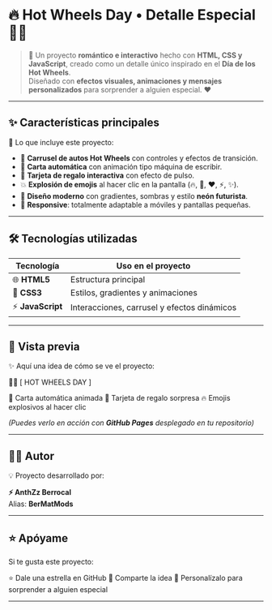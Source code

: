# 🔥 Hot Wheels Day • Detalle Especial 🚗💨

> 🎁 Un proyecto **romántico e interactivo** hecho con **HTML, CSS y JavaScript**, creado como un detalle único inspirado en el **Día de los Hot Wheels**.  
> Diseñado con **efectos visuales, animaciones y mensajes personalizados** para sorprender a alguien especial. ❤️  

---

## ✨ Características principales  

📌 Lo que incluye este proyecto:  

- 🚗 **Carrusel de autos Hot Wheels** con controles y efectos de transición.  
- 💌 **Carta automática** con animación tipo máquina de escribir.  
- 🎁 **Tarjeta de regalo interactiva** con efecto de pulso.  
- 💥 **Explosión de emojis** al hacer clic en la pantalla (🔥, 🚗, ❤️, ⚡, ✨).  
- 🎨 **Diseño moderno** con gradientes, sombras y estilo **neón futurista**.  
- 📱 **Responsive**: totalmente adaptable a móviles y pantallas pequeñas.  

---

## 🛠️ Tecnologías utilizadas  

| Tecnología  | Uso en el proyecto |
|-------------|--------------------|
| 🌐 **HTML5** | Estructura principal |
| 🎨 **CSS3**  | Estilos, gradientes y animaciones |
| ⚡ **JavaScript** | Interacciones, carrusel y efectos dinámicos |

---

## 📸 Vista previa  

✨ Aquí una idea de cómo se ve el proyecto:

🚗💨 [ HOT WHEELS DAY ]

💌 Carta automática animada 🎁 Tarjeta de regalo sorpresa 🔥 Emojis explosivos al hacer clic

*(Puedes verlo en acción con **GitHub Pages** desplegado en tu repositorio)*  

---

## 👨‍💻 Autor  

💡 Proyecto desarrollado por:  

**⚡ AnthZz Berrocal**  
Alias: **BerMatMods**  

---

## ⭐ Apóyame  

Si te gusta este proyecto:

⭐ Dale una estrella en GitHub
🔄 Comparte la idea
🚀 Personalízalo para sorprender a alguien especial

---
